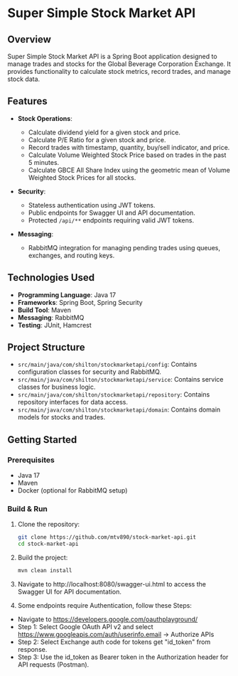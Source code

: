 # Super Simple Stock Market API

## Overview
Super Simple Stock Market API is a Spring Boot application designed to manage trades and stocks for the Global Beverage Corporation Exchange. 
It provides functionality to calculate stock metrics, record trades, and manage stock data.

## Features
- **Stock Operations**:
    - Calculate dividend yield for a given stock and price.
    - Calculate P/E Ratio for a given stock and price.
    - Record trades with timestamp, quantity, buy/sell indicator, and price.
    - Calculate Volume Weighted Stock Price based on trades in the past 5 minutes.
    - Calculate GBCE All Share Index using the geometric mean of Volume Weighted Stock Prices for all stocks.

- **Security**:
    - Stateless authentication using JWT tokens.
    - Public endpoints for Swagger UI and API documentation.
    - Protected `/api/**` endpoints requiring valid JWT tokens.

- **Messaging**:
    - RabbitMQ integration for managing pending trades using queues, exchanges, and routing keys.

## Technologies Used
- **Programming Language**: Java 17
- **Frameworks**: Spring Boot, Spring Security
- **Build Tool**: Maven
- **Messaging**: RabbitMQ
- **Testing**: JUnit, Hamcrest

## Project Structure
- `src/main/java/com/shilton/stockmarketapi/config`: Contains configuration classes for security and RabbitMQ.
- `src/main/java/com/shilton/stockmarketapi/service`: Contains service classes for business logic.
- `src/main/java/com/shilton/stockmarketapi/repository`: Contains repository interfaces for data access.
- `src/main/java/com/shilton/stockmarketapi/domain`: Contains domain models for stocks and trades.

## Getting Started
### Prerequisites
- Java 17
- Maven
- Docker (optional for RabbitMQ setup)

### Build & Run
1. Clone the repository:
   ```bash
   git clone https://github.com/mtv890/stock-market-api.git
   cd stock-market-api

2. Build the project:
   ```bash
   mvn clean install
   ```
3. Navigate to http://localhost:8080/swagger-ui.html to access the Swagger UI for API documentation.

2. Some endpoints require Authentication, follow these Steps:
 - Navigate to https://developers.google.com/oauthplayground/
 - Step 1: Select Google OAuth API v2 and select https://www.googleapis.com/auth/userinfo.email -> Authorize APIs
 - Step 2: Select Exchange auth code for tokens get "id_token" from response.
 - Step 3: Use the id_token as Bearer token in the Authorization header for API requests (Postman).